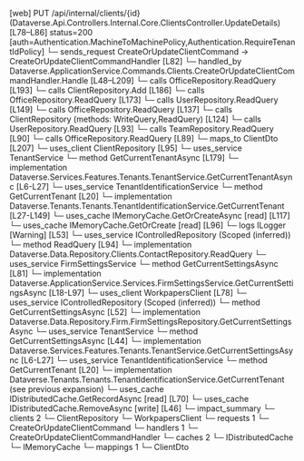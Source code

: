 [web] PUT /api/internal/clients/{id}  (Dataverse.Api.Controllers.Internal.Core.ClientsController.UpdateDetails)  [L78–L86] status=200 [auth=Authentication.MachineToMachinePolicy,Authentication.RequireTenantIdPolicy]
  └─ sends_request CreateOrUpdateClientCommand -> CreateOrUpdateClientCommandHandler [L82]
    └─ handled_by Dataverse.ApplicationService.Commands.Clients.CreateOrUpdateClientCommandHandler.Handle [L48–L209]
      └─ calls OfficeRepository.ReadQuery [L193]
      └─ calls ClientRepository.Add [L186]
      └─ calls OfficeRepository.ReadQuery [L173]
      └─ calls UserRepository.ReadQuery [L149]
      └─ calls OfficeRepository.ReadQuery [L137]
      └─ calls ClientRepository (methods: WriteQuery,ReadQuery) [L124]
      └─ calls UserRepository.ReadQuery [L93]
      └─ calls TeamRepository.ReadQuery [L90]
      └─ calls OfficeRepository.ReadQuery [L89]
      └─ maps_to ClientDto [L207]
      └─ uses_client ClientRepository [L95]
      └─ uses_service TenantService
        └─ method GetCurrentTenantAsync [L179]
          └─ implementation Dataverse.Services.Features.Tenants.TenantService.GetCurrentTenantAsync [L6-L27]
            └─ uses_service TenantIdentificationService
              └─ method GetCurrentTenant [L20]
                └─ implementation Dataverse.Tenants.Tenants.TenantIdentificationService.GetCurrentTenant [L27-L149]
                  └─ uses_cache IMemoryCache.GetOrCreateAsync [read] [L117]
                  └─ uses_cache IMemoryCache.GetOrCreate [read] [L96]
                  └─ logs ILogger<ITenantIdentificationService> [Warning] [L53]
      └─ uses_service IControlledRepository<Contact> (Scoped (inferred))
        └─ method ReadQuery [L94]
          └─ implementation Dataverse.Data.Repository.Clients.ContactRepository.ReadQuery
      └─ uses_service FirmSettingsService
        └─ method GetCurrentSettingsAsync [L81]
          └─ implementation Dataverse.ApplicationService.Services.FirmSettingsService.GetCurrentSettingsAsync [L18-L97]
            └─ uses_client WorkpapersClient [L78]
            └─ uses_service IControlledRepository<FirmSettings> (Scoped (inferred))
              └─ method GetCurrentSettingsAsync [L52]
                └─ implementation Dataverse.Data.Repository.Firm.FirmSettingsRepository.GetCurrentSettingsAsync
            └─ uses_service TenantService
              └─ method GetCurrentSettingsAsync [L44]
                └─ implementation Dataverse.Services.Features.Tenants.TenantService.GetCurrentSettingsAsync [L6-L27]
                  └─ uses_service TenantIdentificationService
                    └─ method GetCurrentTenant [L20]
                      └─ implementation Dataverse.Tenants.Tenants.TenantIdentificationService.GetCurrentTenant (see previous expansion)
            └─ uses_cache IDistributedCache.GetRecordAsync [read] [L70]
            └─ uses_cache IDistributedCache.RemoveAsync [write] [L46]
  └─ impact_summary
    └─ clients 2
      └─ ClientRepository
      └─ WorkpapersClient
    └─ requests 1
      └─ CreateOrUpdateClientCommand
    └─ handlers 1
      └─ CreateOrUpdateClientCommandHandler
    └─ caches 2
      └─ IDistributedCache
      └─ IMemoryCache
    └─ mappings 1
      └─ ClientDto

